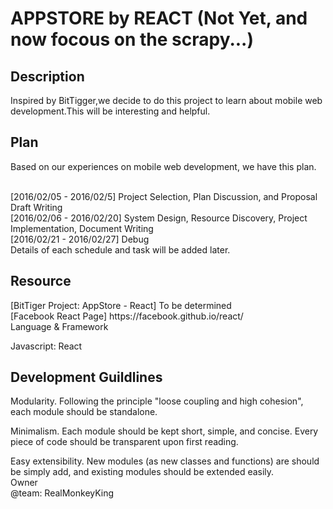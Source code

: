 <h1>APPSTORE by REACT  (Not Yet, and now focous on the scrapy...)  </h1>
<h2>Description</h2>
<p>Inspired by BitTigger,we decide to do this project to learn about mobile web development.This will be interesting and helpful.</p>


<h2>Plan</h2>
<p>
Based on our experiences on mobile web development, we have this plan.</br></br>

[2016/02/05 - 2016/02/5] Project Selection, Plan Discussion, and Proposal Draft Writing</br>
[2016/02/06 - 2016/02/20] System Design, Resource Discovery, Project Implementation, Document Writing</br>
[2016/02/21 - 2016/02/27] Debug</br>
Details of each schedule and task will be added later.
</p>
<h2>Resource</h2>
<p>
[BitTiger Project: AppStore - React] To be determined </br>
[Facebook React Page] https://facebook.github.io/react/ </br>
Language & Framework

Javascript: React</p>
<h2>Development Guildlines</h2>
<p>
Modularity. Following the principle "loose coupling and high cohesion", each module should be standalone.</br>

Minimalism. Each module should be kept short, simple, and concise. Every piece of code should be transparent upon first reading.</br>

Easy extensibility. New modules (as new classes and functions) are should be simply add, and existing modules should be extended easily.</br>
Owner
</br>
@team: RealMonkeyKing<p>
